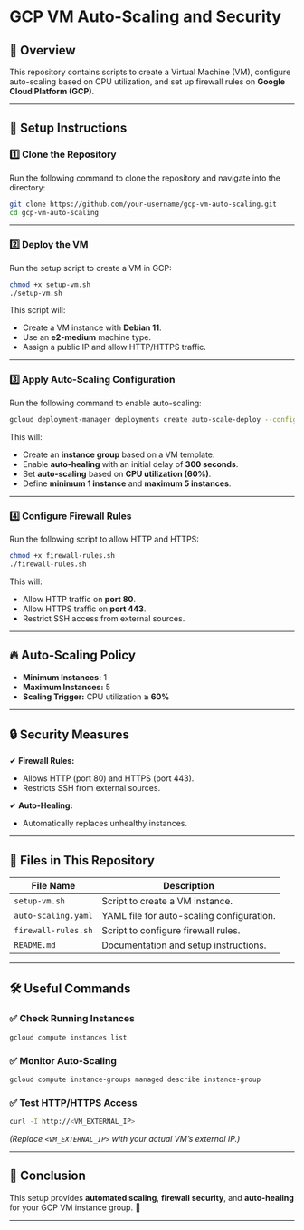 
# GCP VM Auto-Scaling and Security

## 📌 Overview
This repository contains scripts to create a Virtual Machine (VM), configure auto-scaling based on CPU utilization, and set up firewall rules on **Google Cloud Platform (GCP)**.

---

## 🚀 Setup Instructions

### **1️⃣ Clone the Repository**
Run the following command to clone the repository and navigate into the directory:
```bash
git clone https://github.com/your-username/gcp-vm-auto-scaling.git
cd gcp-vm-auto-scaling
```

---

### **2️⃣ Deploy the VM**
Run the setup script to create a VM in GCP:
```bash
chmod +x setup-vm.sh
./setup-vm.sh
```
This script will:
- Create a VM instance with **Debian 11**.
- Use an **e2-medium** machine type.
- Assign a public IP and allow HTTP/HTTPS traffic.

---

### **3️⃣ Apply Auto-Scaling Configuration**
Run the following command to enable auto-scaling:
```bash
gcloud deployment-manager deployments create auto-scale-deploy --config auto-scaling.yaml
```
This will:
- Create an **instance group** based on a VM template.
- Enable **auto-healing** with an initial delay of **300 seconds**.
- Set **auto-scaling** based on **CPU utilization (60%)**.
- Define **minimum 1 instance** and **maximum 5 instances**.

---

### **4️⃣ Configure Firewall Rules**
Run the following script to allow HTTP and HTTPS:
```bash
chmod +x firewall-rules.sh
./firewall-rules.sh
```
This will:
- Allow HTTP traffic on **port 80**.
- Allow HTTPS traffic on **port 443**.
- Restrict SSH access from external sources.

---

## 🔥 **Auto-Scaling Policy**
- **Minimum Instances:** 1  
- **Maximum Instances:** 5  
- **Scaling Trigger:** CPU utilization **≥ 60%**  

---

## 🔒 **Security Measures**
✔ **Firewall Rules:**
   - Allows HTTP (port 80) and HTTPS (port 443).  
   - Restricts SSH from external sources.

✔ **Auto-Healing:**
   - Automatically replaces unhealthy instances.

---

## 📜 **Files in This Repository**
| File Name            | Description |
|----------------------|-------------|
| `setup-vm.sh`       | Script to create a VM instance. |
| `auto-scaling.yaml` | YAML file for auto-scaling configuration. |
| `firewall-rules.sh` | Script to configure firewall rules. |
| `README.md`         | Documentation and setup instructions. |

---

## 🛠 **Useful Commands**
### ✅ **Check Running Instances**
```bash
gcloud compute instances list
```

### ✅ **Monitor Auto-Scaling**
```bash
gcloud compute instance-groups managed describe instance-group
```

### ✅ **Test HTTP/HTTPS Access**
```bash
curl -I http://<VM_EXTERNAL_IP>
```
*(Replace `<VM_EXTERNAL_IP>` with your actual VM’s external IP.)*

---

## 🎯 **Conclusion**
This setup provides **automated scaling**, **firewall security**, and **auto-healing** for your GCP VM instance group. 🚀  

---

